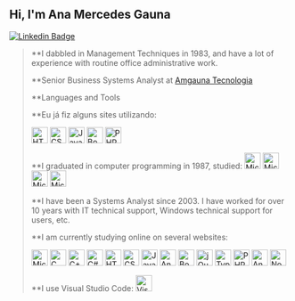
## Hi, I'm Ana Mercedes Gauna

[![Linkedin Badge](https://img.shields.io/badge/-LinkedIn-blue?style=flat-square&logo=Linkedin&logoColor=white&link=https://www.linkedin.com/in/amgauna/)](https://www.linkedin.com/in/amgauna/) 
>
> **I dabbled in Management Techniques in 1983, and have a lot of experience with routine office administrative work.
> 
> **Senior Business Systems Analyst at <a href="https://www.amgauna.com.br" target="_blank">Amgauna Tecnologia</a> 
> 
> **Languages and Tools
> 
> **Eu já fiz alguns sites utilizando: 
>
> <a href="https://www.w3.org/TR/html5/" title="HTML5"><img src="https://github.com/tomchen/stack-icons/blob/master/logos/html-5.svg" alt="HTML5" width="29px" height="29px"></a>
<a href="https://www.w3.org/TR/CSS/" title="CSS3"><img src="https://github.com/tomchen/stack-icons/blob/master/logos/css-3.svg" alt="CSS3" width="29px" height="29px"></a>
<a href="https://developer.mozilla.org/en-US/docs/Web/JavaScript" title="JavaScript"><img src="https://github.com/tomchen/stack-icons/blob/master/logos/javascript.svg" alt="JavaScript" width="29px" height="29px"></a>
<a href="https://getbootstrap.com/" title="Bootstrap"><img src="https://github.com/tomchen/stack-icons/blob/master/logos/bootstrap.svg" alt="Bootstrap" width="29px" height="29px"></a>
<a href="https://php.net/" title="PHP"><img src="https://github.com/tomchen/stack-icons/blob/master/logos/php.svg" alt="PHP" width="29px" height="29px"></a>
>
>
> **I graduated in computer programming in 1987, studied:
> <a><img src="https://github.com/tomchen/stack-icons/blob/master/logos/pascal.svg" alt="Microsoft Azure" width="29px" height="29px"></a>
> <a><img src="https://github.com/tomchen/stack-icons/blob/master/logos/c.svg" alt="Microsoft Azure" width="29px" height="29px"></a>
> <a><img src="https://github.com/tomchen/stack-icons/blob/master/logos/cobol.svg" alt="Microsoft Azure" width="29px" height="29px"></a>
> <a><img src="https://github.com/tomchen/stack-icons/blob/master/logos/sql.svg" alt="Microsoft Azure" width="29px" height="29px"></a>
> 
> **I have been a Systems Analyst since 2003. I have worked for over 10 years with IT technical support, Windows technical support for users, etc.
>   
> **I am currently studying online on several websites:
> 
> <a><img src="https://github.com/tomchen/stack-icons/blob/master/logos/azure-icon.svg" alt="Microsoft Azure" width="29px" height="29px"></a>
<a><img src="https://github.com/tomchen/stack-icons/blob/master/logos/c.svg" alt="C" width="29px" height="29px"></a>
<a><img src="https://github.com/tomchen/stack-icons/blob/master/logos/c-sharp.svg" alt="C++" width="29px" height="29px"></a>
<a><img src="https://github.com/tomchen/stack-icons/blob/master/logos/c-plusplus.svg" alt="C#" width="29px" height="29px"></a>
<a href="https://www.w3.org/TR/html5/" title="HTML5"><img src="https://github.com/tomchen/stack-icons/blob/master/logos/html-5.svg" alt="HTML5" width="29px" height="29px"></a>
<a href="https://www.w3.org/TR/CSS/" title="CSS3"><img src="https://github.com/tomchen/stack-icons/blob/master/logos/css-3.svg" alt="CSS3" width="29px" height="29px"></a>
<a href="https://developer.mozilla.org/en-US/docs/Web/JavaScript" title="JavaScript"><img src="https://github.com/tomchen/stack-icons/blob/master/logos/javascript.svg" alt="JavaScript" width="29px" height="29px"></a>
<a href="https://angular.io/" title="Angular"><img src="https://github.com/tomchen/stack-icons/blob/master/logos/angular-icon.svg" alt="Angular" width="29px" height="29px"></a>
<a href="https://getbootstrap.com/" title="Bootstrap"><img src="https://github.com/tomchen/stack-icons/blob/master/logos/bootstrap.svg" alt="Bootstrap" width="29px" height="29px"></a>
<a href="https://jquery.com/" title="jQuery"><img src="https://github.com/tomchen/stack-icons/blob/master/logos/jquery-icon.svg" alt="jQuery" width="29px" height="29px"></a>
<a href="https://www.typescriptlang.org/" title="Typescript"><img src="https://github.com/tomchen/stack-icons/blob/master/logos/typescript-icon.svg" alt="Typescript" width="29px" height="29px"></a>
<a href="https://php.net/" title="PHP"><img src="https://github.com/tomchen/stack-icons/blob/master/logos/php.svg" alt="PHP" width="29px" height="29px"></a>
<a href="https://angular.io/" title="Angular"><img src="https://github.com/tomchen/stack-icons/blob/master/logos/angular-icon.svg" alt="Angular" width="29px" height="29px"></a>
<a href="https://nodejs.org/" title="Node.js"><img src="https://github.com/tomchen/stack-icons/blob/master/logos/nodejs-icon.svg" alt="Node.js" width="29px" height="29px"></a>
>
>
> **I use Visual Studio Code:  <a href="https://code.visualstudio.com/" title="Visual Studio Code"><img src="https://github.com/tomchen/stack-icons/blob/master/logos/visual-studio-code.svg" alt="Visual Studio Code" width="29px" height="29px"></a>


